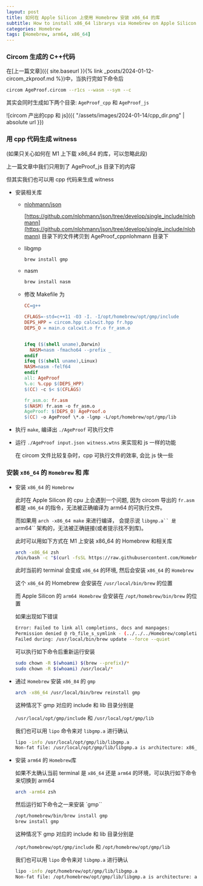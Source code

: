 ```yaml
---
layout: post
title: 如何在 Apple Silicon 上使用 Homebrew 安装 x86_64 的库
subtitle: How to install x86_64 librarys via Homebrew on Apple Silicon
categories: Homebrew
tags: [Homebrew, arm64, x86_64]
---
```


### Circom 生成的 C++代码

在[上一篇文章]({{ site.baseurl }}{% link _posts/2024-01-12-circom_zkproof.md %})中，当执行完如下命令后

```bash
circom AgeProof.circom --r1cs --wasm --sym --c
```

其实会同时生成如下两个目录: `AgeProof_cpp` 和 `AgeProof_js`

![circom 产出的cpp 和 js]({{ "/assets/images/2024-01-14/cpp_dir.png" | absolute url }})

### 用 cpp 代码生成 witness

(如果只关心如何在 M1 上下载 x86_64 的库，可以忽略此段)

上一篇文章中我们只用到了 AgeProof_js 目录下的内容

但其实我们也可以用 cpp 代码来生成 witness

- 安装相关库

  - [nlohmann/json](https://github.com/nlohmann/json)

    [https://github.com/nlohmann/json/tree/develop/single_include/nlohmann](https://github.com/nlohmann/json/tree/develop/single_include/nlohmann) 目录下的文件拷贝到 AgeProof_cppnlohmann 目录下

  - libgmp

    ```bash
    brew install gmp
    ```

  - nasm

    ```bash
    brew install nasm
    ```

  - 修改 Makefile 为

    ```makefile
    CC=g++

    CFLAGS=-std=c++11 -O3 -I. -I/opt/homebrew/opt/gmp/include
    DEPS_HPP = circom.hpp calcwit.hpp fr.hpp
    DEPS_O = main.o calcwit.o fr.o fr_asm.o


    ifeq ($(shell uname),Darwin)
      NASM=nasm -fmacho64 --prefix _
    endif
    ifeq ($(shell uname),Linux)
    NASM=nasm -felf64
    endif
    all: AgeProof
    %.o: %.cpp $(DEPS_HPP)
    $(CC) -c $< $(CFLAGS)

    fr_asm.o: fr.asm
    $(NASM) fr.asm -o fr_asm.o
    AgeProof: $(DEPS_O) AgeProof.o
    $(CC) -o AgeProof \*.o -lgmp -L/opt/homebrew/opt/gmp/lib

    ```

- 执行 `make`, 编译出 `./AgeProof` 可执行文件

- 运行 `./AgeProof input.json witness.wtns` 来实现和 js 一样的功能

  在 circom 文件比较复杂时，cpp 可执行文件的效率, 会比 js 快一些

### 安装 `x86_64` 的 `Homebrew` 和 库

- 安装 `x86_64` 的 `Homebrew`

  此时在 Apple Silicon 的 cpu 上会遇到一个问题, 因为 circom 导出的 `fr.asm` 都是 `x86_64` 的指令，无法被正确编译为 arm64 的可执行文件。

  而如果用 `arch -x86_64 make` 来进行编译， 会提示说 ` libgmp.a`` 是  `arm64`` 架构的，无法被正确链接(或者提示找不到库)。

  此时可以用如下方式在 M1 上安装 x86_64 的 Homebrew 和相关库

  ```bash
  arch -x86_64 zsh
  /bin/bash -c "$(curl -fsSL https://raw.githubusercontent.com/Homebrew/install/HEAD/install.sh)"
  ```

  此时当前的 terminal 会变成 `x86_64` 的环境, 然后会安装 `x86_64` 的 `Homebrew`

  这个 `x86_64` 的 Homebrew 会安装在 `/usr/local/bin/brew` 的位置

  而 Apple Silicon 的 `arm64 Homebrew` 会安装在 `/opt/homebrew/bin/brew` 的位置

  如果出现如下错误

  ```bash
  Error: Failed to link all completions, docs and manpages:
  Permission denied @ rb_file_s_symlink - (../../../Homebrew/completions/fish/brew.fish, /usr/local/share/fish/vendor_completions.d/brew.fish)
  Failed during: /usr/local/bin/brew update --force --quiet
  ```

  可以执行如下命令后重新运行安装

  ```bash
  sudo chown -R $(whoami) $(brew --prefix)/*
  sudo chown -R $(whoami) /usr/local/*
  ```

- 通过 `Homebrew` 安装 `x86_84` 的 `gmp`

  ```bash
  arch -x86_64 /usr/local/bin/brew reinstall gmp
  ```

  这种情况下 gmp 对应的 include 和 lib 目录分别是

  `/usr/local/opt/gmp/include` 和 `/usr/local/opt/gmp/lib`

  我们也可以用 `lipo` 命令来对 `libgmp.a` 进行确认

  ```bash
  lipo -info /usr/local/opt/gmp/lib/libgmp.a
  Non-fat file: /usr/local/opt/gmp/lib/libgmp.a is architecture: x86_64
  ```

- 安装 `arm64` 的 `Homebrew`库

  如果不太确认当前 terminal 是 `x86_64` 还是 `arm64` 的环境，可以执行如下命令来切换到 arm64

  ```bash
  arch -arm64 zsh
  ```

  然后运行如下命令之一来安装 `gmp``

  ```bash
  /opt/homebrew/bin/brew install gmp
  brew install gmp
  ```

  这种情况下 gmp 对应的 include 和 lib 目录分别是

  `/opt/homebrew/opt/gmp/include` 和 `/opt/homebrew/opt/gmp/lib`

  我们也可以用 `lipo` 命令来对 `libgmp.a` 进行确认

  ```bash
  lipo -info /opt/homebrew/opt/gmp/lib/libgmp.a
  Non-fat file: /opt/homebrew/opt/gmp/lib/libgmp.a is architecture: arm64
  ```
